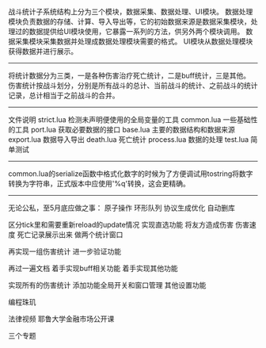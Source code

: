 战斗统计子系统结构上分为三个模块，数据采集、数据处理、UI模块。
数据处理模块负责数据的存储、计算、导入导出等，它的初始数据来源是数据采集模块，处理过的数据提供给UI模块使用，它暴露一系列的方法，供另外两个模块调用。
数据采集模块采集数据并处理成数据处理模块需要的格式。
UI模块从数据处理模块获得数据并进行展示。

---
将统计数据分为三类，一是各种伤害治疗死亡统计，二是buff统计，三是其他。
伤害统计按战斗划分，分别是所有战斗的总计、当前战斗的统计、之前战斗的统计记录，总计相当于之前战斗的合并。

---
文件说明
strict.lua
检测未声明便使用的全局变量的工具
common.lua
一些基础性的工具
port.lua
获取必要数据的接口
base.lua
主要的数据结构和数据来源
export.lua
数据导入导出
death.lua
死亡统计
process.lua
数据的处理
test.lua
简单测试

---
common.lua的serialize函数中格式化数字的时候为了方便调试用tostring将数字转换为字符串，正式版本中应使用'%q'转换，这会更精确。

---
无论公私，至5月底应做之事：
原子操作
环形队列
协议生成优化
自动删库

区分tick里和需要重新reload的update情况
实现直选功能
将友方造成伤害 伤害速度 死亡记录展示出来
做两个统计窗口

再实现一组伤害统计 进一步验证功能

再过一遍文档
着手实现buff相关功能
着手实现其他功能

实现所有的伤害统计
添加功能全局开关和窗口管理
其他设置功能

编程珠玑

法律视频
耶鲁大学金融市场公开课

三个专题
